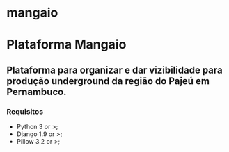 # mangaio
# Plataforma Mangaio

## Plataforma para organizar e dar vizibilidade para produção underground da região do Pajeú em Pernambuco.

### Requisitos

- Python 3 or >;
- Django 1.9 or >;
- Pillow 3.2 or >;
